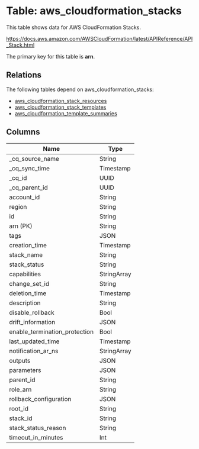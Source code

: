 # Table: aws_cloudformation_stacks

This table shows data for AWS CloudFormation Stacks.

https://docs.aws.amazon.com/AWSCloudFormation/latest/APIReference/API_Stack.html

The primary key for this table is **arn**.

## Relations

The following tables depend on aws_cloudformation_stacks:
  - [aws_cloudformation_stack_resources](aws_cloudformation_stack_resources)
  - [aws_cloudformation_stack_templates](aws_cloudformation_stack_templates)
  - [aws_cloudformation_template_summaries](aws_cloudformation_template_summaries)

## Columns

| Name          | Type          |
| ------------- | ------------- |
|_cq_source_name|String|
|_cq_sync_time|Timestamp|
|_cq_id|UUID|
|_cq_parent_id|UUID|
|account_id|String|
|region|String|
|id|String|
|arn (PK)|String|
|tags|JSON|
|creation_time|Timestamp|
|stack_name|String|
|stack_status|String|
|capabilities|StringArray|
|change_set_id|String|
|deletion_time|Timestamp|
|description|String|
|disable_rollback|Bool|
|drift_information|JSON|
|enable_termination_protection|Bool|
|last_updated_time|Timestamp|
|notification_ar_ns|StringArray|
|outputs|JSON|
|parameters|JSON|
|parent_id|String|
|role_arn|String|
|rollback_configuration|JSON|
|root_id|String|
|stack_id|String|
|stack_status_reason|String|
|timeout_in_minutes|Int|